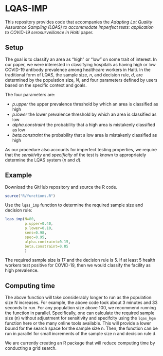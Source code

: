 LQAS-IMP
==========

This repository provides code that accompanies the *Adapting Lot Quality Assurance Sampling (LQAS) to accommodate imperfect tests: application to COVID-19 serosurveillance in Haiti* paper. 

Setup
------------
The goal is to classify an area as “high” or “low” on some trait of interest. In our paper, we were interested in classifying hospitals as having high or low COVID-19 antibody prevalence among healthcare workers in Haiti. In the traditional form of LQAS, the sample size, _n_, and decision rule, _d_, are determined by the population size, _N_, and four parameters defined by users based on the specific context and goals. 

The four parameters are: 
+ *p.upper* the upper prevalence threshold by which an area is classified as high
+ *p.lower* the lower prevalence threshold by which an area is classified as low
+ *alpha.constraint* the probability that a high area is mistakenly classified as low
+ *beta.constraint* the probability that a low area is mistakenly classified as high

As our procedure also accounts for imperfect testing properties, we require that the *sensitivity* and *specificity* of the test is known to appropriately determine the LQAS system (_n_ and _d_).

Example
------------

Download the GitHub repository and source the R code.  
``` r
source("R/functions.R")
```

Use the `lqas_imp` function to determine the required sample size and decision rule:  
``` r
lqas_imp(N=80,
         p.upper=0.40,
         p.lower=0.10,
         sens=0.98,
         spec=0.95,
         alpha.contraint=0.15,
         beta.constraint=0.05
         )
```

The required sample size is 17 and the decision rule is 5. If at least 5 health workers test positive for COVID-19, then we would classify the facility as high prevalence. 

Computing time
------------
The above function will take considerably longer to run as the population size N increases. For example, the above code took about 3 minutes and 33 seconds to run. For any population size above 100, we recommend running the function in parallel. Specifically, one can calculate the required sample size (n) without adjustment for sensitivity and specifcity using the `lqas_hgm` function here or the many online tools available. This will provide a lower bound for the search space for the sample size n. Then, the function can be run in parallel for small increments of the sample size n and decision rule d. 

We are currently creating an R package that will reduce computing time by conducting a grid search. 
